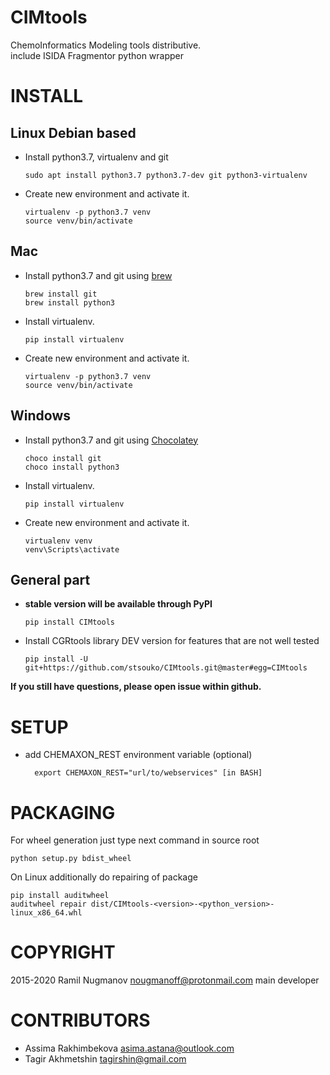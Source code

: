 CIMtools
=========
ChemoInformatics Modeling tools distributive.  
include ISIDA Fragmentor python wrapper


INSTALL
=======

Linux Debian based
------------------

* Install python3.7, virtualenv and git

    ```
    sudo apt install python3.7 python3.7-dev git python3-virtualenv
    ```
    
* Create new environment and activate it.

    ```
    virtualenv -p python3.7 venv
    source venv/bin/activate
    ```

Mac
---
* Install python3.7 and git using [brew](<https://brew.sh>)

    ```
    brew install git
    brew install python3
    ```
    
* Install virtualenv.

    ```
    pip install virtualenv
    ```

* Create new environment and activate it.

    ```
    virtualenv -p python3.7 venv
    source venv/bin/activate
    ```
    
Windows
-------

* Install python3.7 and git using [Chocolatey](<https://chocolatey.org/>)

    ```
    choco install git
    choco install python3
    ```
    
* Install virtualenv.

    ```
    pip install virtualenv
    ```

* Create new environment and activate it.

    ```
    virtualenv venv
    venv\Scripts\activate
    ```

General part
------------

* **stable version will be available through PyPI**

    ```
    pip install CIMtools
    ```    

* Install CGRtools library DEV version for features that are not well tested

    ```
    pip install -U git+https://github.com/stsouko/CIMtools.git@master#egg=CIMtools
    ```

**If you still have questions, please open issue within github.**

SETUP
=====

* add CHEMAXON_REST environment variable (optional)

        export CHEMAXON_REST="url/to/webservices" [in BASH]

PACKAGING
=========

For wheel generation just type next command in source root

    python setup.py bdist_wheel

On Linux additionally do repairing of package

    pip install auditwheel
    auditwheel repair dist/CIMtools-<version>-<python_version>-linux_x86_64.whl

COPYRIGHT
=========

2015-2020 Ramil Nugmanov <nougmanoff@protonmail.com> main developer   

CONTRIBUTORS
============

* Assima Rakhimbekova <asima.astana@outlook.com>
* Tagir Akhmetshin <tagirshin@gmail.com>
